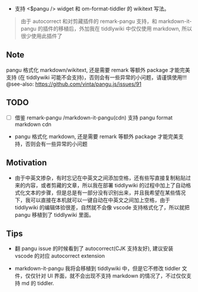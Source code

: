 - 支持 <$pangu /> widget 和 om-format-tiddler 的 wikitext 写法。

> 由于 autocorrect 和对剪藏插件的 remark-pangu 支持，和 markdown-it-pangu 的插件的移植后，外加我在 tiddlywiki 中仅仅使用 markdown, 所以很少使用此插件了

## Note

pangu 格式化 markdown/wikitext, 还是需要 remark 等额外 package 才能完美支持 (在 tiddlywiki 可能不会支持)，否则会有一些异常的小问题，请谨慎使用!!!
@see-also: https://github.com/vinta/pangu.js/issues/91

## TODO

- [ ] 借鉴 remark-pangu /markdown-it-pangu(cdn) 支持 pangu format markdown cdn

- pangu 格式化 markdown, 还是需要 remark 等额外 package 才能完美支持，否则会有一些异常的小问题

## Motivation

- 由于中英文掺杂，有时忘记在中英文之间添加空格，还有些写直接复制粘贴过来的内容，或者剪藏的文章，所以我在部署 tiddlywiki 的过程中加上了自动格式化文本的步骤，但是总是有一部分没有识别出来，并且我希望在某些情况下，我可以直接在本机就可以一键自动在中英文之间加上空格，由于 tiddlywiki 的编辑体验很差，自然就不会像 vscode 支持格式化了，所以就把 pangu 移植到了 tiddlywiki 里面。

## Tips

- 翻 pangu issue 的时候看到了 autocorrect(CJK 支持友好), 建议安装 vscode 的对应 autocorrect extension

- markdown-it-pangu 我将会移植到 tiddlywiki 中，但是它不修改 tiddler 文件，仅仅针对 UI 界面，就不会出现不支持 markdown 的情况了，不过仅仅支持 md 的 tiddler.
